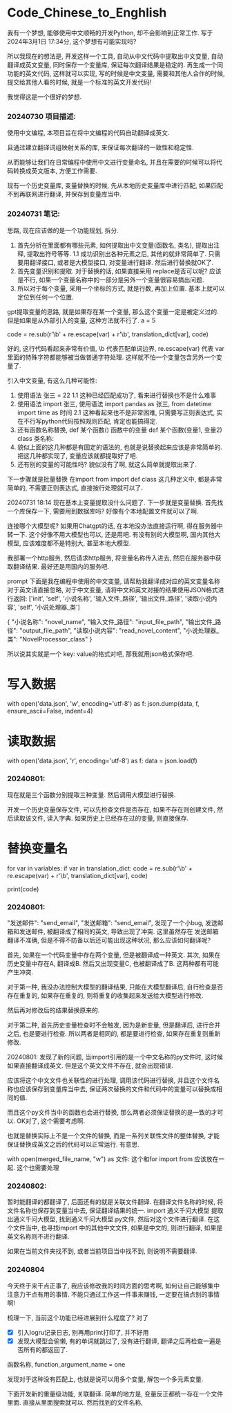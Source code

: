 # Code_Chinese_to_Enghlish
我有一个梦想, 能够使用中文顺畅的开发Python, 却不会影响到正常工作. 写于 2024年3月1日 17:34分, 这个梦想有可能实现吗?

所以我现在的想法是, 开发这样一个工具, 自动从中文代码中提取出中文变量, 自动翻译成英文变量, 同时保存一个变量库, 保证每次翻译结果是稳定的.
再生成一个同功能的英文代码, 这样就可以实现, 写的时候是中文变量, 需要和其他人合作的时候, 提交给其他人看的时候, 就是一个标准的英文开发代码!

我觉得这是一个很好的梦想.

### 20240730 项目描述: 

使用中文编程, 本项目旨在将中文编程的代码自动翻译成英文.

且通过建立翻译词组映射关系的库, 来保证每次翻译的一致性和稳定性.

从而能够让我们在日常编程中使用中文进行变量命名, 并且在需要的时候可以将代码转换成英文版本, 方便工作需要.

现有一个历史变量库, 变量替换的时候, 先从本地历史变量库中进行匹配, 如果匹配不到再联网进行翻译, 并保存到变量库当中.

### 20240731 笔记:
思路, 现在应该做的是一个功能规划, 拆分.
1. 首先分析在里面都有哪些元素, 如何提取出中文变量(函数名, 类名), 提取出注释, 提取出符号等等.
    1.1 成功识别出各种元素之后, 其他的就非常简单了. 只需要用翻译接口, 或者是大模型接口, 对变量进行翻译. 然后进行替换就OK了.
2. 首先变量识别和提取. 对于替换的话, 如果直接采用 replace是否可以呢? 应该是不行, 如果一个变量名称中的一部分是另外一个变量很容易搞出问题.
3. 所以对于每个变量, 采用一个坐标的方式, 就是行数, 再加上位置. 基本上就可以定位到任何一个位置.

gpt提取变量的思路, 就是如果存在某一个变量, 那么这个变量一定是被定义过的.
但是如果是从外部引入的变量, 这种方法就不行了.
a = 5

code = re.sub(r'\b' + re.escape(var) + r'\b', translation_dict[var], code)

好的, 这行代码看起来非常有价值, \b 代表匹配单词边界, re.escape(var) 代表 var里面的特殊字符都能够被当做普通字符处理.
这样就不怕一个变量包含另外一个变量了.

引入中文变量, 有这么几种可能性: 
1. 使用语法 张三 = 22
    1.1 这种已经匹配成功了, 看来进行替换也不是什么难事
2. 使用语法 import 张三, 使用语法 import pandas as 张三, from datetime import time as 时间
   2.1 这种看起来也不是非常困难, 只需要写正则表达式, 实在不行写python代码按照规则匹配, 肯定也能搞得定.
3. 还有函数名称替换, def 某个函数()  函数中的变量 def 某个函数(变量1, 变量2) class 类名称: 
4. 貌似上面的这几种都是有固定的语法的, 也就是说替换起来应该是非常简单的. 把这几种都实现了, 变量应该就都提取好了吧.
4. 还有别的变量的可能性吗? 貌似没有了啊, 就这么简单就提取出来了.

下一步骤就是批量替换
在import from import def class 这几种定义中, 都是非常简单的, 不需要正则表达式, 直接按行处理就可以了.

20240731 18:14 现在基本上变量提取没什么问题了.
下一步就是变量替换.
首先找一个库保存一下, 需要用到数据库吗? 好像有个本地配置文件就可以了啊.

连接哪个大模型呢? 如果用Chatgpt的话, 在本地没办法直接运行啊, 得在服务器中转一下.
这个好像不用大模型也可以, 还是用吧.
有没有别的大模型啊, 国内其他大模型, 应该难度都不是特别大, 甚至本地大模型.

我部署一个http服务, 然后请求http服务, 将变量名称传入进去, 然后在服务器中获取翻译结果.
最好还是用国内的服务吧.

prompt
下面是我在编程中使用的中文变量, 请帮助我翻译成对应的英文变量名称
对于英文请直接忽略, 对于中文变量, 请将中文和英文对接的结果使用JSON格式进行返回:
['init', 'self', '小说名称', '输入文件_路径', '输出文件_路径', '读取小说内容', 'self', '小说处理器_类']


{
  "小说名称": "novel_name",
  "输入文件_路径": "input_file_path",
  "输出文件_路径": "output_file_path",
  "读取小说内容": "read_novel_content",
  "小说处理器_类": "NovelProcessor_class"
}

所以说其实就是一个 key: value的格式对吧, 那我就用json格式保存吧.

# 写入数据
with open('data.json', 'w', encoding='utf-8') as f:
    json.dump(data, f, ensure_ascii=False, indent=4)

# 读取数据
with open('data.json', 'r', encoding='utf-8') as f:
    data = json.load(f)


### 20240801:
现在就是三个函数分别提取三种变量.
然后调用大模型进行替换.

开发一个历史变量保存文件, 可以先检查文件是否存在, 如果不存在则创建文件, 然后读取该文件, 读入字典.
如果历史上已经存在过的变量, 则直接保存.


# 替换变量名
for var in variables:
    if var in translation_dict:
        code = re.sub(r'\b' + re.escape(var) + r'\b', translation_dict[var], code)

print(code)

### 20240801: 
"发送邮件": "send_email",
"发送邮箱": "send_email",
发现了一个小bug, 发送邮箱和发送邮件, 被翻译成了相同的英文, 导致出现了冲突.
这里虽然存在 发送邮箱 翻译不准确, 但是不得不防备以后还可能出现这种状况, 那么应该如何翻译呢? 

首先, 如果在一个代码变量中存在两个变量, 但是被翻译成一种英文.
其次, 如果在历史变量中存在A, 翻译成B. 然后又出现变量C, 也被翻译成了B.
这两种都有可能产生冲突.

对于第一种, 我没办法控制大模型的翻译结果, 只能在大模型翻译后, 自行检查是否存在重复的, 如果存在重复的, 
则将重复的收集起来发送给大模型进行修改.

然后再对修改后的结果替换原来的.

对于第二种, 首先历史变量检查时不会触发, 因为是新变量, 但是翻译后, 进行合并之后, 也是要进行检查.
所以两者是相同的, 都是要进行检查, 如果存在重复则重新修改.

20240801: 
发现了新的问题, 当import引用的是一个中文名称的py文件时, 这时候如果直接翻译成英文.
但是这个英文文件不存在, 就会出现错误.

应该将这个中文文件也关联性的进行处理, 调用该代码进行替换, 并且这个文件名称也应该保存到变量库当中去, 
保证两次替换的文件和代码中的变量可以替换成相同的值.

而且这个py文件当中的函数也会进行替换, 那么两者必须保证替换的是一致的才可以.
OK对了, 这个需要考虑啊.

也就是替换实际上不是一个文件的替换, 而是一系列关联性文件的整体替换, 才能保证替换成英文之后的代码可以正常运行.
有意思.


with open(merged_file_name, "w") as 文件:
这个和for
import
from 应该放在一起.
这个也需要处理


### 20240802: 
暂时能翻译的都翻译了, 
后面还有的就是关联文件翻译.
在翻译文件名称的时候, 将文件名称也保存到变量当中去, 保证翻译结果的统一.
import 通义千问大模型
提取出通义千问大模型, 找到通义千问大模型.py文件, 然后对这个文件进行翻译.
在这个文件当中, 也寻找import 中的其他中文文件, 如果是中文的, 则进行翻译, 如果是英文名称则不进行翻译.

如果在当前文件夹找不到, 或者当前项目当中找不到, 则说明不需要翻译.

### 20240804
今天终于来干点正事了, 我应该修改我的时间方面的思考啊, 如何让自己能够集中注意力干点有用的事情.
不能只通过工作这一件事来赚钱, 一定要在搞点别的事情啊!

梳理一下, 当前这个功能已经进展到什么程度了? 
对了

-[x] 引入logru记录日志, 别再用print打印了, 并不好用
-[x] 发现大模型会偷懒, 有的单词就跳过了, 没有进行翻译, 翻译之后再检查一遍是否所有的都返回了.

函数名称, function_argument_name = one

发现对于这种没有匹配上, 也就是说可以用多个变量, 解包一个多元素变量.

下面开发新的重量级功能, 关联翻译.
简单的地方是, 变量反正都统一存在一个文件里面.
直接从里面搜索就可以.
然后找到的文件名称, 








